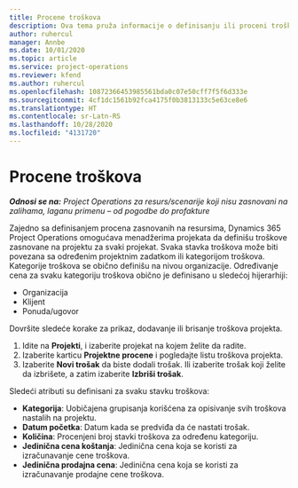 ```yaml
---
title: Procene troškova
description: Ova tema pruža informacije o definisanju ili proceni troškova zasnovanih na projektu.
author: ruhercul
manager: Annbe
ms.date: 10/01/2020
ms.topic: article
ms.service: project-operations
ms.reviewer: kfend
ms.author: ruhercul
ms.openlocfilehash: 10872366453985561bda0c07e50cff7f5f6d333e
ms.sourcegitcommit: 4cf1dc1561b92fca4175f0b3813133c5e63ce8e6
ms.translationtype: HT
ms.contentlocale: sr-Latn-RS
ms.lasthandoff: 10/28/2020
ms.locfileid: "4131720"
---
```

# <a name="expense-estimates"></a>Procene troškova
_**Odnosi se na:** Project Operations za resurs/scenarije koji nisu zasnovani na zalihama, laganu primenu – od pogodbe do profakture_

Zajedno sa definisanjem procena zasnovanih na resursima, Dynamics 365 Project Operations omogućava menadžerima projekata da definišu troškove zasnovane na projektu za svaki projekat. Svaka stavka troškova može biti povezana sa određenim projektnim zadatkom ili kategorijom troškova. Kategorije troškova se obično definišu na nivou organizacije. Određivanje cena za svaku kategoriju troškova obično je definisano u sledećoj hijerarhiji:

- Organizacija
- Klijent
- Ponuda/ugovor

Dovršite sledeće korake za prikaz, dodavanje ili brisanje troškova projekta.

1. Idite na **Projekti**, i izaberite projekat na kojem želite da radite.
2. Izaberite karticu **Projektne procene** i pogledajte listu troškova projekta.
3. Izaberite **Novi trošak** da biste dodali trošak. Ili izaberite trošak koji želite da izbrišete, a zatim izaberite **Izbriši trošak**.

Sledeći atributi su definisani za svaku stavku troškova:

- **Kategorija**: Uobičajena grupisanja korišćena za opisivanje svih troškova nastalih na projektu.
- **Datum početka**: Datum kada se predviđa da će nastati trošak.
- **Količina**: Procenjeni broj stavki troškova za određenu kategoriju.
- **Jedinična cena koštanja**: Jedinična cena koja se koristi za izračunavanje cene troškova.
- **Jedinična prodajna cena**: Jedinična cena koja se koristi za izračunavanje prodajne cene troškova.

